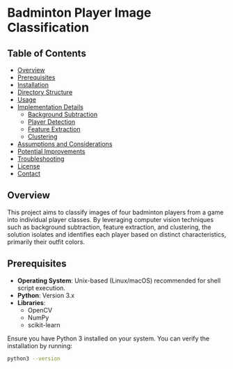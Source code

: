 # Badminton Player Image Classification

## Table of Contents

- [Overview](#overview)
- [Prerequisites](#prerequisites)
- [Installation](#installation)
- [Directory Structure](#directory-structure)
- [Usage](#usage)
- [Implementation Details](#implementation-details)
  - [Background Subtraction](#background-subtraction)
  - [Player Detection](#player-detection)
  - [Feature Extraction](#feature-extraction)
  - [Clustering](#clustering)
- [Assumptions and Considerations](#assumptions-and-considerations)
- [Potential Improvements](#potential-improvements)
- [Troubleshooting](#troubleshooting)
- [License](#license)
- [Contact](#contact)

## Overview

This project aims to classify images of four badminton players from a game into individual player classes. By leveraging computer vision techniques such as background subtraction, feature extraction, and clustering, the solution isolates and identifies each player based on distinct characteristics, primarily their outfit colors.

## Prerequisites

- **Operating System**: Unix-based (Linux/macOS) recommended for shell script execution.
- **Python**: Version 3.x
- **Libraries**:
  - OpenCV
  - NumPy
  - scikit-learn

Ensure you have Python 3 installed on your system. You can verify the installation by running:

```bash
python3 --version
